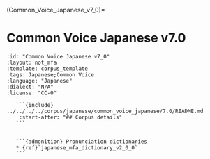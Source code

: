 
(Common_Voice_Japanese_v7_0)=
# Common Voice Japanese v7.0

``````{corpus} Common Voice Japanese v7.0
:id: "Common Voice Japanese v7_0"
:layout: not_mfa
:template: corpus_template
:tags: Japanese;Common Voice
:language: "Japanese"
:dialect: "N/A"
:license: "CC-0"

   ```{include} ../../../../corpus/japanese/common_voice_japanese/7.0/README.md
    :start-after: "## Corpus details"
   ```


   ```{admonition} Pronunciation dictionaries
   * {ref}`japanese_mfa_dictionary_v2_0_0`
   ```
``````
